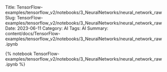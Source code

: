 Title: TensorFlow-examples/tensorflow_v2/notebooks/3_NeuralNetworks/neural_network_raw
Slug: TensorFlow-examples/tensorflow_v2/notebooks/3_NeuralNetworks/neural_network_raw
Date: 2023-06-11
Category: AI
Tags: AI
Summary: content/docs/TensorFlow-examples/tensorflow_v2/notebooks/3_NeuralNetworks/neural_network_raw.ipynb

{% notebook TensorFlow-examples/tensorflow_v2/notebooks/3_NeuralNetworks/neural_network_raw.ipynb %}